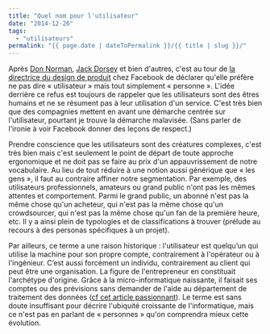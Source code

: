 ```yaml
---
title: "Quel nom pour l'utilisateur"
date: "2014-12-26"
tags:
  - "utilisateurs"
permalink: "{{ page.date | dateToPermalink }}/{{ title | slug }}/"
---
```


Après [Don Norman](http://www.jnd.org/dn.mss/words_matter_talk_a.html), [Jack Dorsey](http://jacks.tumblr.com/post/33785796042/lets-reconsider-our-users) et bien d'autres, c'est au tour de [la directrice du design de produit](http://uk.businessinsider.com/facebook-says-it-has-dropped-the-term-users-and-has-an-empathy-team-2014-12) chez Facebook de déclarer qu'elle préfère ne pas dire « utilisateur » mais tout simplement « personne ». L'idée derrière ce refus est toujours de rappeler que les utilisateurs sont des êtres humains et ne se résument pas à leur utilisation d'un service. C'est très bien que des compagnies mettent en avant une démarche centrée sur l'utilisateur, pourtant je trouve la démarche malavisée. (Sans parler de l'ironie à voir Facebook donner des leçons de respect.)

Prendre conscience que les utilisateurs sont des créatures complexes, c'est très bien mais c'est seulement le point de départ de toute approche ergonomique et ne doit pas se faire au prix d'un appauvrissement de notre vocabulaire. Au lieu de tout réduire à une notion aussi générique que « les gens », il faut au contraire affiner notre segmentation. Par exemple, des utilisateurs professionnels, amateurs ou grand public n'ont pas les mêmes attentes et comportement. Parmi le grand public, un abonné n'est pas la même chose qu'un acheteur, qui n'est pas la même chose qu'un crowdsourcer, qui n'est pas la même chose qu'un fan de la première heure, etc. Il y a ainsi plein de typologies et de classifications à trouver (prélude au recours à des personas spécifiques à un projet).

Par ailleurs, ce terme a une raison historique : l'utilisateur est quelqu’un qui utilise la machine pour son propre compte, contrairement à l'opérateur ou à l'ingénieur. C’est aussi forcément un individu, contrairement au client qui peut être une organisation. La figure de l'entrepreneur en constituait l'archétype d'origine. Grâce à la micro-informatique naissante, il faisait ses comptes ou des prévisions sans demander de l'aide au département de traitement des données ([cf cet article passionnant](https://medium.com/backchannel/a-spreadsheet-way-of-knowledge-8de60af7146e)). Le terme est sans doute insuffisant pour décrire l'ubiquité croissante de l'informatique, mais ce n'est pas en parlant de « personnes » qu'on comprendra mieux cette évolution.
